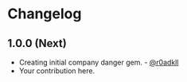 # Changelog

## 1.0.0 (Next)

* Creating initial company danger gem. - [@r0adkll](https://github.com/R0ADKLL)
* Your contribution here.
